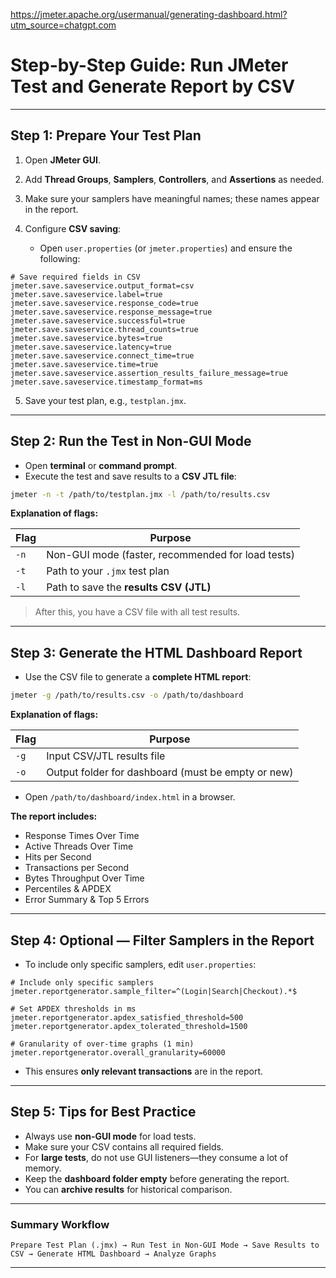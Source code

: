 https://jmeter.apache.org/usermanual/generating-dashboard.html?utm_source=chatgpt.com
# **Step-by-Step Guide: Run JMeter Test and Generate Report by CSV**

---

## **Step 1: Prepare Your Test Plan**

1. Open **JMeter GUI**.
2. Add **Thread Groups**, **Samplers**, **Controllers**, and **Assertions** as needed.
3. Make sure your samplers have meaningful names; these names appear in the report.
4. Configure **CSV saving**:

   * Open `user.properties` (or `jmeter.properties`) and ensure the following:

```properties
# Save required fields in CSV
jmeter.save.saveservice.output_format=csv
jmeter.save.saveservice.label=true
jmeter.save.saveservice.response_code=true
jmeter.save.saveservice.response_message=true
jmeter.save.saveservice.successful=true
jmeter.save.saveservice.thread_counts=true
jmeter.save.saveservice.bytes=true
jmeter.save.saveservice.latency=true
jmeter.save.saveservice.connect_time=true
jmeter.save.saveservice.time=true
jmeter.save.saveservice.assertion_results_failure_message=true
jmeter.save.saveservice.timestamp_format=ms
```

5. Save your test plan, e.g., `testplan.jmx`.

---

## **Step 2: Run the Test in Non-GUI Mode**

* Open **terminal** or **command prompt**.
* Execute the test and save results to a **CSV JTL file**:

```bash
jmeter -n -t /path/to/testplan.jmx -l /path/to/results.csv
```

**Explanation of flags:**

| Flag | Purpose                                           |
| ---- | ------------------------------------------------- |
| `-n` | Non-GUI mode (faster, recommended for load tests) |
| `-t` | Path to your `.jmx` test plan                     |
| `-l` | Path to save the **results CSV (JTL)**            |

> After this, you have a CSV file with all test results.

---

## **Step 3: Generate the HTML Dashboard Report**

* Use the CSV file to generate a **complete HTML report**:

```bash
jmeter -g /path/to/results.csv -o /path/to/dashboard
```

**Explanation of flags:**

| Flag | Purpose                                            |
| ---- | -------------------------------------------------- |
| `-g` | Input CSV/JTL results file                         |
| `-o` | Output folder for dashboard (must be empty or new) |

* Open `/path/to/dashboard/index.html` in a browser.

**The report includes:**

* Response Times Over Time
* Active Threads Over Time
* Hits per Second
* Transactions per Second
* Bytes Throughput Over Time
* Percentiles & APDEX
* Error Summary & Top 5 Errors

---

## **Step 4: Optional — Filter Samplers in the Report**

* To include only specific samplers, edit `user.properties`:

```properties
# Include only specific samplers
jmeter.reportgenerator.sample_filter=^(Login|Search|Checkout).*$

# Set APDEX thresholds in ms
jmeter.reportgenerator.apdex_satisfied_threshold=500
jmeter.reportgenerator.apdex_tolerated_threshold=1500

# Granularity of over-time graphs (1 min)
jmeter.reportgenerator.overall_granularity=60000
```

* This ensures **only relevant transactions** are in the report.

---

## **Step 5: Tips for Best Practice**

* Always use **non-GUI mode** for load tests.
* Make sure your CSV contains all required fields.
* For **large tests**, do not use GUI listeners—they consume a lot of memory.
* Keep the **dashboard folder empty** before generating the report.
* You can **archive results** for historical comparison.

---

### **Summary Workflow**

```text
Prepare Test Plan (.jmx) → Run Test in Non-GUI Mode → Save Results to CSV → Generate HTML Dashboard → Analyze Graphs
```

---
